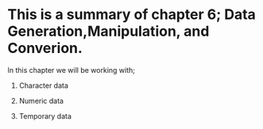 # This is a summary of chapter 6; Data Generation,Manipulation, and Converion. 

In this chapter we will be working with;

1. Character data

1. Numeric data

1. Temporary data
